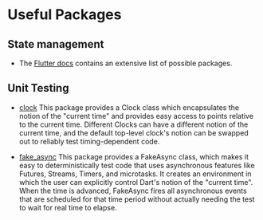 # Useful Packages

## State management

- The [Flutter docs](https://docs.flutter.dev/data-and-backend/state-mgmt/options) contains an extensive list of possible packages.

## Unit Testing

- [clock](https://pub.dev/packages/clock)
This package provides a Clock class which encapsulates the notion of the "current time" and provides easy access to points relative to the current time.
Different Clocks can have a different notion of the current time, and the default top-level clock's notion can be swapped out to reliably test timing-dependent code.

- [fake_async](https://pub.dev/packages/fake_async)
This package provides a FakeAsync class, which makes it easy to deterministically test code that uses asynchronous features like Futures, Streams, Timers, and microtasks.
It creates an environment in which the user can explicitly control Dart's notion of the "current time".
When the time is advanced, FakeAsync fires all asynchronous events that are scheduled for that time period without actually needing the test to wait for real time to elapse.
